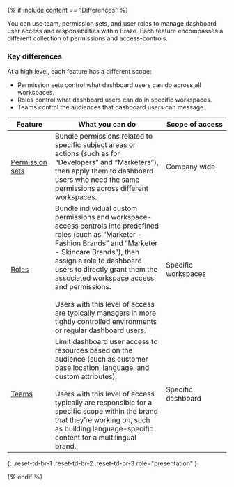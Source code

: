 {% if include.content == "Differences" %}

You can use team, permission sets, and user roles to manage dashboard user access and responsibilities within Braze. Each feature encompasses a different collection of permissions and access-controls.

### Key differences

At a high level, each feature has a different scope:
- Permission sets control what dashboard users can do across all workspaces.
- Roles control what dashboard users can do in specific workspaces.
- Teams control the audiences that dashboard users can message.

| Feature | What you can do | Scope&nbsp;of&nbsp;access |
| - | - | - |
| [Permission sets]({{site.baseurl}}/user_guide/administrative/app_settings/manage_your_braze_users/user_permissions/#creating-a-permission-set) | Bundle permissions related to specific subject areas or actions (such as for “Developers” and “Marketers”), then apply them to dashboard users who need the same permissions across different workspaces. | Company wide |
| [Roles]({{site.baseurl}}/user_guide/administrative/app_settings/manage_your_braze_users/user_permissions/#creating-a-role) | Bundle individual custom permissions and workspace-access controls into predefined roles (such as “Marketer - Fashion Brands” and “Marketer - Skincare Brands”), then assign a role to dashboard users to directly grant them the associated workspace access and permissions. <br><br>Users with this level of access are typically managers in more tightly controlled environments or regular dashboard users. | Specific workspaces |
| [Teams]({{site.baseurl}}/user_guide/administrative/app_settings/manage_your_braze_users/teams/#creating-teams) | Limit dashboard user access to resources based on the audience (such as customer base location, language, and custom attributes). <br><br>Users with this level of access typically are responsible for a specific scope within the brand that they’re working on, such as building language-specific content for a multilingual brand. | Specific dashboard |
{: .reset-td-br-1 .reset-td-br-2 .reset-td-br-3 role="presentation" }

{% endif %}